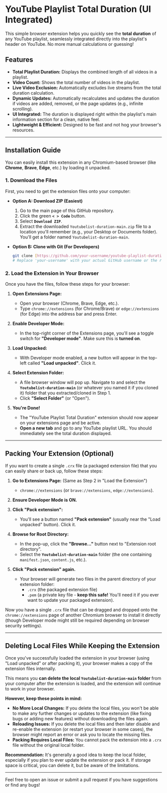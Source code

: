 # YouTube Playlist Total Duration (UI Integrated)

This simple browser extension helps you quickly see the **total duration** of any YouTube playlist, seamlessly integrated directly into the playlist's header on YouTube. No more manual calculations or guessing!

## Features

* **Total Playlist Duration:** Displays the combined length of all videos in a playlist.
* **Video Count:** Shows the total number of videos in the playlist.
* **Live Video Exclusion:** Automatically excludes live streams from the total duration calculation.
* **Dynamic Updates:** Automatically recalculates and updates the duration if videos are added, removed, or the page updates (e.g., infinite scrolling).
* **UI Integrated:** The duration is displayed right within the playlist's main information section for a clean, native feel.
* **Lightweight & Efficient:** Designed to be fast and not hog your browser's resources.

---

## Installation Guide

You can easily install this extension in any Chromium-based browser (like **Chrome**, **Brave**, **Edge**, etc.) by loading it unpacked.

### 1. Download the Files

First, you need to get the extension files onto your computer:

* **Option A: Download ZIP (Easiest)**
    1.  Go to the main page of this GitHub repository.
    2.  Click the green **`< > Code`** button.
    3.  Select **`Download ZIP`**.
    4.  Extract the downloaded `Youtubelist-duration-main.zip` file to a location you'll remember (e.g., your Desktop or Documents folder). You'll get a folder named `Youtubelist-duration-main`.

* **Option B: Clone with Git (For Developers)**
    ```bash
    git clone [https://github.com/your-username/youtube-playlist-duration.git](https://github.com/your-username/youtube-playlist-duration.git)
    # Replace 'your-username' with your actual GitHub username or the repository owner's username
    ```

### 2. Load the Extension in Your Browser

Once you have the files, follow these steps for your browser:

1.  **Open Extensions Page:**
    * Open your browser (Chrome, Brave, Edge, etc.).
    * Type `chrome://extensions` (for Chrome/Brave) or `edge://extensions` (for Edge) into the address bar and press Enter.

2.  **Enable Developer Mode:**
    * In the top-right corner of the Extensions page, you'll see a toggle switch for **"Developer mode"**. Make sure this is **turned on**.

3.  **Load Unpacked:**
    * With Developer mode enabled, a new button will appear in the top-left called **"Load unpacked"**. Click it.

4.  **Select Extension Folder:**
    * A file browser window will pop up. Navigate to and select the **`Youtubelist-duration-main`** (or whatever you named it if you cloned it) folder that you extracted/cloned in Step 1.
    * Click **"Select Folder"** (or "Open").

5.  **You're Done!**
    * The "YouTube Playlist Total Duration" extension should now appear on your extensions page and be active.
    * **Open a new tab** and go to any YouTube playlist URL. You should immediately see the total duration displayed.

---

## Packing Your Extension (Optional)

If you want to create a single `.crx` file (a packaged extension file) that you can easily share or back up, follow these steps:

1.  **Go to Extensions Page:** (Same as Step 2 in "Load the Extension")
    * `chrome://extensions` (or `brave://extensions`, `edge://extensions`).

2.  **Ensure Developer Mode is ON.**

3.  **Click "Pack extension":**
    * You'll see a button named **"Pack extension"** (usually near the "Load unpacked" button). Click it.

4.  **Browse for Root Directory:**
    * In the pop-up, click the **"Browse..."** button next to "Extension root directory".
    * Select the **`Youtubelist-duration-main`** folder (the one containing `manifest.json`, `content.js`, etc.).

5.  **Click "Pack extension" again.**
    * Your browser will generate two files in the parent directory of your extension folder:
        * `.crx` (the packaged extension file)
        * `.pem` (a private key file - **keep this safe!** You'll need it if you ever want to update your packaged extension).

Now you have a single `.crx` file that can be dragged and dropped onto the `chrome://extensions` page of another Chromium browser to install it directly (though Developer mode might still be required depending on browser security settings).

---

## Deleting Local Files While Keeping the Extension

Once you've successfully loaded the extension in your browser (using "Load unpacked" or after packing it), your browser makes a copy of the extension files internally.

This means you **can delete the local `Youtubelist-duration-main` folder** from your computer after the extension is loaded, and the extension will continue to work in your browser.

**However, keep these points in mind:**

* **No More Local Changes:** If you delete the local files, you won't be able to make any further changes or updates to the extension (like fixing bugs or adding new features) without downloading the files again.
* **Reloading Issues:** If you delete the local files and then later disable and re-enable the extension (or restart your browser in some cases), the browser might report an error or ask you to locate the missing files.
* **Packing Requires Local Files:** You cannot pack the extension into a `.crx` file without the original local folder.

**Recommendation:** It's generally a good idea to keep the local folder, especially if you plan to ever update the extension or pack it. If storage space is critical, you can delete it, but be aware of the limitations.

---

Feel free to open an issue or submit a pull request if you have suggestions or find any bugs!
